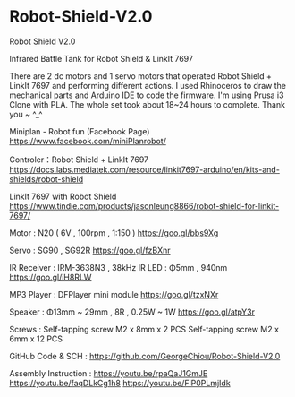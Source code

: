 # Robot-Shield-V2.0
Robot Shield V2.0

Infrared Battle Tank for Robot Shield & LinkIt 7697

There are 2 dc motors and 1 servo motors that operated Robot Shield + LinkIt 7697 and performing different actions.
I used Rhinoceros to draw the mechanical parts and Arduino IDE to code the firmware.
I'm using Prusa i3 Clone with PLA.
The whole set took about 18~24 hours to complete.
Thank you ~ ^_^

Miniplan - Robot fun (Facebook Page)
https://www.facebook.com/miniPlanrobot/

Controler：Robot Shield + LinkIt 7697
https://docs.labs.mediatek.com/resource/linkit7697-arduino/en/kits-and-shields/robot-shield

LinkIt 7697 with Robot Shield
https://www.tindie.com/products/jasonleung8866/robot-shield-for-linkit-7697/

Motor : N20 ( 6V , 100rpm , 1:150 )
https://goo.gl/bbs9Xg

Servo : SG90 , SG92R
https://goo.gl/fzBXnr

IR Receiver : IRM-3638N3 , 38kHz
IR LED : Φ5mm , 940nm
https://goo.gl/iH8RLW

MP3 Player : DFPlayer mini module
https://goo.gl/tzxNXr

Speaker : Φ13mm ~ 29mm , 8R , 0.25W ~ 1W
https://goo.gl/atpY3r

Screws :
Self-tapping screw M2 x 8mm x 2 PCS
Self-tapping screw M2 x 6mm x 12 PCS

GitHub Code & SCH :
https://github.com/GeorgeChiou/Robot-Shield-V2.0

Assembly Instruction :
https://youtu.be/rpaQaJ1GmJE
https://youtu.be/faqDLkCg1h8
https://youtu.be/FlP0PLmjIdk
